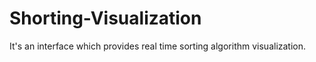 # Shorting-Visualization
It's an interface which provides real time sorting algorithm visualization.
